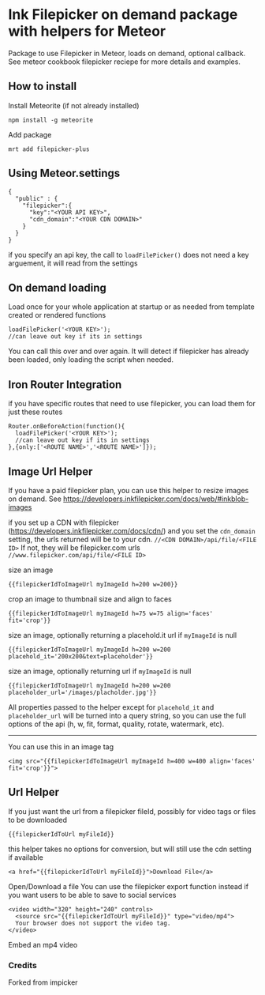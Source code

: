 # Ink Filepicker on demand package with helpers for Meteor

Package to use Filepicker in Meteor, loads on demand, optional callback.  See meteor cookbook filepicker reciepe for more details and examples.

## How to install

Install Meteorite (if not already installed)
```
npm install -g meteorite
```

Add package
```
mrt add filepicker-plus
```

## Using Meteor.settings

```
{
  "public" : {
    "filepicker":{
      "key":"<YOUR API KEY>",
      "cdn_domain":"<YOUR CDN DOMAIN>"
    }
  }
}
```
if you specify an api key, the call to `loadFilePicker()` does not need a key arguement, it will read from the settings


## On demand loading

Load once for your whole application at startup or as needed from template created or rendered functions
```
loadFilePicker('<YOUR KEY>');
//can leave out key if its in settings
```

You can call this over and over again.  It will detect if filepicker has already been loaded, only loading the script when needed.

## Iron Router Integration

if you have specific routes that need to use filepicker, you can load them for just these routes
```
Router.onBeforeAction(function(){
  loadFilePicker('<YOUR KEY>');
  //can leave out key if its in settings
},{only:['<ROUTE NAME>','<ROUTE NAME>']});
```

## Image Url Helper
If you have a paid filepicker plan, you can use this helper to resize images on demand.  See https://developers.inkfilepicker.com/docs/web/#inkblob-images

if you set up a CDN with filepicker (https://developers.inkfilepicker.com/docs/cdn/) and you set the `cdn_domain` setting, the urls returned will be to your cdn. `//<CDN DOMAIN>/api/file/<FILE ID>`  If not, they will be filepicker.com urls `//www.filepicker.com/api/file/<FILE ID>`

size an image
```
{{filepickerIdToImageUrl myImageId h=200 w=200}}
```
crop an image to thumbnail size and align to faces
```
{{filepickerIdToImageUrl myImageId h=75 w=75 align='faces' fit='crop'}}
```

size an image, optionally returning a placehold.it url if `myImageId` is null
```
{{filepickerIdToImageUrl myImageId h=200 w=200 placehold_it='200x200&text=placeholder'}}
```

size an image, optionally returning url if `myImageId` is null
```
{{filepickerIdToImageUrl myImageId h=200 w=200 placeholder_url='/images/placholder.jpg'}}
```

All properties passed to the helper except for `placehold_it` and `placeholder_url` will be turned into a query string, so you can use the full options of the api (h, w, fit, format, quality, rotate, watermark, etc).

-----

You can use this in an image tag
```
<img src="{{filepickerIdToImageUrl myImageId h=400 w=400 align='faces' fit='crop'}}">
```

## Url Helper
If you just want the url from a filepicker fileId, possibly for video tags or files to be downloaded

```
{{filepickerIdToUrl myFileId}}
```
this helper takes no options for conversion, but will still use the cdn setting if available


```
<a href="{{filepickerIdToUrl myFileId}}">Download File</a>
```
Open/Download a file
You can use the filepicker export function instead if you want users to be able to save to social services


```
<video width="320" height="240" controls>
  <source src="{{filepickerIdToUrl myFileId}}" type="video/mp4">
  Your browser does not support the video tag.
</video>
```
Embed an mp4 video


### Credits
Forked from impicker

